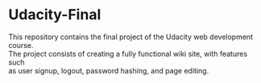 # Udacity-Final
This repository contains the final project of the Udacity web development course.  
The project consists of creating a fully functional wiki site, with features such  
as user signup, logout, password hashing, and page editing.
